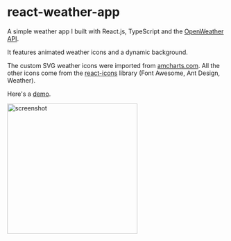# react-weather-app
A simple weather app I built with React.js, TypeScript and the [OpenWeather API](https://openweathermap.org/api). 

It features animated weather icons and a dynamic background.

The custom SVG weather icons were imported from [amcharts.com](https://amcharts.com). All the other icons come from the [react-icons](https://react-icons.github.io/react-icons/) library (Font Awesome, Ant Design, Weather).

Here's a [demo](http://fc-react-weather-app.netlify.app).

<img width="300" alt="screenshot" src="https://user-images.githubusercontent.com/114856465/209947226-6d5b10ec-7475-45ee-bdb2-0a34aae505d1.png">
